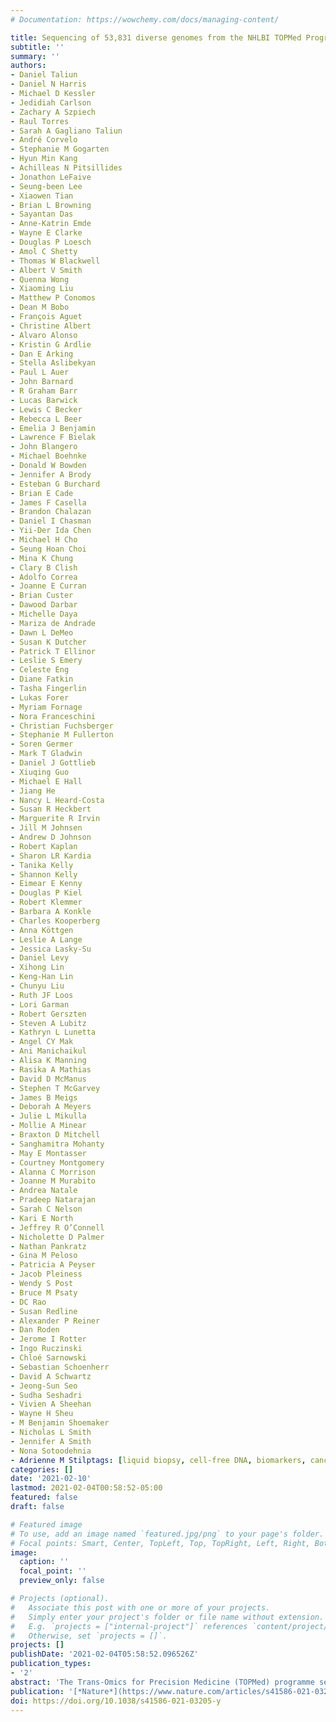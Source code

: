 ```yaml
---
# Documentation: https://wowchemy.com/docs/managing-content/

title: Sequencing of 53,831 diverse genomes from the NHLBI TOPMed Program
subtitle: ''
summary: ''
authors:
- Daniel Taliun
- Daniel N Harris
- Michael D Kessler
- Jedidiah Carlson
- Zachary A Szpiech
- Raul Torres
- Sarah A Gagliano Taliun
- André Corvelo
- Stephanie M Gogarten
- Hyun Min Kang
- Achilleas N Pitsillides
- Jonathon LeFaive
- Seung-been Lee
- Xiaowen Tian
- Brian L Browning
- Sayantan Das
- Anne-Katrin Emde
- Wayne E Clarke
- Douglas P Loesch
- Amol C Shetty
- Thomas W Blackwell
- Albert V Smith
- Quenna Wong
- Xiaoming Liu
- Matthew P Conomos
- Dean M Bobo
- François Aguet
- Christine Albert
- Alvaro Alonso
- Kristin G Ardlie
- Dan E Arking
- Stella Aslibekyan
- Paul L Auer
- John Barnard
- R Graham Barr
- Lucas Barwick
- Lewis C Becker
- Rebecca L Beer
- Emelia J Benjamin
- Lawrence F Bielak
- John Blangero
- Michael Boehnke
- Donald W Bowden
- Jennifer A Brody
- Esteban G Burchard
- Brian E Cade
- James F Casella
- Brandon Chalazan
- Daniel I Chasman
- Yii-Der Ida Chen
- Michael H Cho
- Seung Hoan Choi
- Mina K Chung
- Clary B Clish
- Adolfo Correa
- Joanne E Curran
- Brian Custer
- Dawood Darbar
- Michelle Daya
- Mariza de Andrade
- Dawn L DeMeo
- Susan K Dutcher
- Patrick T Ellinor
- Leslie S Emery
- Celeste Eng
- Diane Fatkin
- Tasha Fingerlin
- Lukas Forer
- Myriam Fornage
- Nora Franceschini
- Christian Fuchsberger
- Stephanie M Fullerton
- Soren Germer
- Mark T Gladwin
- Daniel J Gottlieb
- Xiuqing Guo
- Michael E Hall
- Jiang He
- Nancy L Heard-Costa
- Susan R Heckbert
- Marguerite R Irvin
- Jill M Johnsen
- Andrew D Johnson
- Robert Kaplan
- Sharon LR Kardia
- Tanika Kelly
- Shannon Kelly
- Eimear E Kenny
- Douglas P Kiel
- Robert Klemmer
- Barbara A Konkle
- Charles Kooperberg
- Anna Köttgen
- Leslie A Lange
- Jessica Lasky-Su
- Daniel Levy
- Xihong Lin
- Keng-Han Lin
- Chunyu Liu
- Ruth JF Loos
- Lori Garman
- Robert Gerszten
- Steven A Lubitz
- Kathryn L Lunetta
- Angel CY Mak
- Ani Manichaikul
- Alisa K Manning
- Rasika A Mathias
- David D McManus
- Stephen T McGarvey
- James B Meigs
- Deborah A Meyers
- Julie L Mikulla
- Mollie A Minear
- Braxton D Mitchell
- Sanghamitra Mohanty
- May E Montasser
- Courtney Montgomery
- Alanna C Morrison
- Joanne M Murabito
- Andrea Natale
- Pradeep Natarajan
- Sarah C Nelson
- Kari E North
- Jeffrey R O’Connell
- Nicholette D Palmer
- Nathan Pankratz
- Gina M Peloso
- Patricia A Peyser
- Jacob Pleiness
- Wendy S Post
- Bruce M Psaty
- DC Rao
- Susan Redline
- Alexander P Reiner
- Dan Roden
- Jerome I Rotter
- Ingo Ruczinski
- Chloé Sarnowski
- Sebastian Schoenherr
- David A Schwartz
- Jeong-Sun Seo
- Sudha Seshadri
- Vivien A Sheehan
- Wayne H Sheu
- M Benjamin Shoemaker
- Nicholas L Smith
- Jennifer A Smith
- Nona Sotoodehnia
- Adrienne M Stilptags: [liquid biopsy, cell-free DNA, biomarkers, cancer, oncology, non-invasive diagnostics, cancer surveillance]
categories: []
date: '2021-02-10'
lastmod: 2021-02-04T00:58:52-05:00
featured: false
draft: false

# Featured image
# To use, add an image named `featured.jpg/png` to your page's folder.
# Focal points: Smart, Center, TopLeft, Top, TopRight, Left, Right, BottomLeft, Bottom, BottomRight.
image:
  caption: ''
  focal_point: ''
  preview_only: false

# Projects (optional).
#   Associate this post with one or more of your projects.
#   Simply enter your project's folder or file name without extension.
#   E.g. `projects = ["internal-project"]` references `content/project/deep-learning/index.md`.
#   Otherwise, set `projects = []`.
projects: []
publishDate: '2021-02-04T05:58:52.096526Z'
publication_types:
- '2'
abstract: 'The Trans-Omics for Precision Medicine (TOPMed) programme seeks to elucidate the genetic architecture and biology of heart, lung, blood and sleep disorders, with the ultimate goal of improving diagnosis, treatment and prevention of these diseases. The initial phases of the programme focused on whole-genome sequencing of individuals with rich phenotypic data and diverse backgrounds. Here we describe the TOPMed goals and design as well as the available resources and early insights obtained from the sequence data. The resources include a variant browser, a genotype imputation server, and genomic and phenotypic data that are available through dbGaP (Database of Genotypes and Phenotypes)1. In the first 53,831 TOPMed samples, we detected more than 400 million single-nucleotide and insertion or deletion variants after alignment with the reference genome. Additional previously undescribed variants were detected through assembly of unmapped reads and customized analysis in highly variable loci. Among the more than 400 million detected variants, 97% have frequencies of less than 1% and 46% are singletons that are present in only one individual (53% among unrelated individuals). These rare variants provide insights into mutational processes and recent human evolutionary history. The extensive catalogue of genetic variation in TOPMed studies provides unique opportunities for exploring the contributions of rare and noncoding sequence variants to phenotypic variation. Furthermore, combining TOPMed haplotypes with modern imputation methods improves the power and reach of genome-wide association studies to include variants down to a frequency of approximately 0.01%.'
publication: '[*Nature*](https://www.nature.com/articles/s41586-021-03205-y)'
doi: https://doi.org/10.1038/s41586-021-03205-y
---
```

